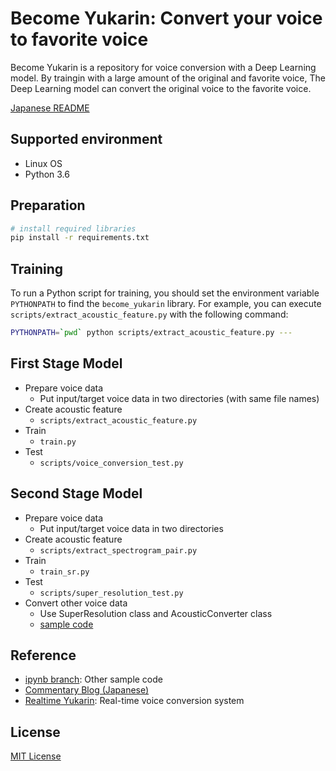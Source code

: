 # Become Yukarin: Convert your voice to favorite voice
Become Yukarin is a repository for voice conversion with a Deep Learning model.
By traingin with a large amount of the original and favorite voice,
The Deep Learning model can convert the original voice to the favorite voice.

[Japanese README](./README_jp.md)

## Supported environment
* Linux OS
* Python 3.6

## Preparation
```bash
# install required libraries
pip install -r requirements.txt
```

## Training
To run a Python script for training,
you should set the environment variable `PYTHONPATH` to find the `become_yukarin` library.
For example, you can execute `scripts/extract_acoustic_feature.py` with the following command:

```bash
PYTHONPATH=`pwd` python scripts/extract_acoustic_feature.py ---
```

## First Stage Model
* Prepare voice data
  * Put input/target voice data in two directories (with same file names)
* Create acoustic feature
  * `scripts/extract_acoustic_feature.py`
* Train
  * `train.py`
* Test
  * `scripts/voice_conversion_test.py`

## Second Stage Model
* Prepare voice data
  * Put input/target voice data in two directories
* Create acoustic feature
  * `scripts/extract_spectrogram_pair.py`
* Train
  * `train_sr.py`
* Test
  * `scripts/super_resolution_test.py`
* Convert other voice data
  * Use SuperResolution class and AcousticConverter class
  * [sample code](https://github.com/Hiroshiba/become-yukarin/blob/ipynb/show%20vc%20and%20sr.ipynb)

## Reference
  * [ipynb branch](https://github.com/Hiroshiba/become-yukarin/tree/ipynb): Other sample code
  * [Commentary Blog (Japanese)](https://hiroshiba.github.io/blog/became-yuduki-yukari-with-deep-learning-power/)
  * [Realtime Yukarin](https://github.com/Hiroshiba/realtime-yukarin): Real-time voice conversion system

## License
[MIT License](./LICENSE)
